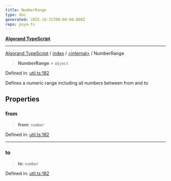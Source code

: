 ```yaml
---
title: NumberRange
type: doc
generated: 2025-10-31T00:00:00.000Z
repo: puya-ts
---
```


[**Algorand TypeScript**](docs/_md/README)

---

[Algorand TypeScript](docs/_md/modules) / [index](/reference/algorand-typescript/api/index/readme/) / [\<internal\>](/reference/algorand-typescript/api/index/-internal-/readme/) / NumberRange

> **NumberRange** = `object`

Defined in: [util.ts:182](https://github.com/algorandfoundation/puya-ts/blob/main/packages/algo-ts/src/util.ts#L182)

Defines a numeric range including all numbers between from and to

## Properties

### from

> **from**: `number`

Defined in: [util.ts:182](https://github.com/algorandfoundation/puya-ts/blob/main/packages/algo-ts/src/util.ts#L182)

---

### to

> **to**: `number`

Defined in: [util.ts:182](https://github.com/algorandfoundation/puya-ts/blob/main/packages/algo-ts/src/util.ts#L182)
